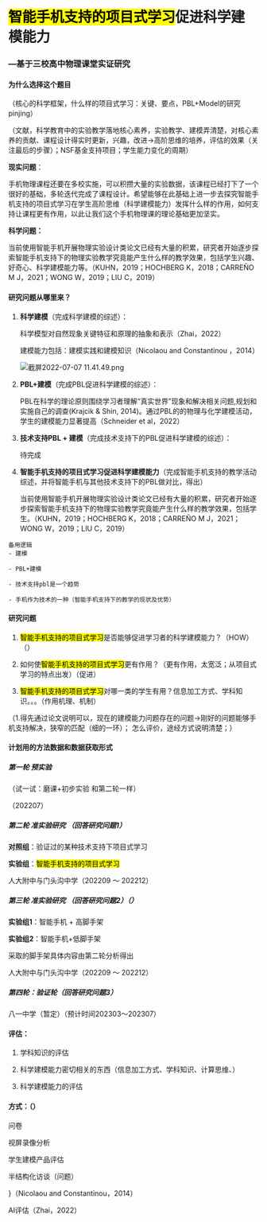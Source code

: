 # <mark>智能手机支持的项目式学习</mark>促进科学建模能力

### —基于三校高中物理课堂实证研究

#### 为什么选择这个题目

（核心的科学框架，什么样的项目式学习：关键、要点，PBL+Model的研究pinjing）

（文献，科学教育中的实验教学落地核心素养，实验教学、建模弄清楚，对核心素养的贡献、课程设计得实时更新，兴趣，改进->高阶思维的培养，评估的效果（关注最后的步骤）；NSF基金支持项目；学生能力变化的周期）

**现实问题**：

手机物理课程还要在多校实施，可以积攒大量的实验数据，该课程已经打下了一个很好的基础，多轮迭代完成了课程设计。希望能够在此基础上进一步去探究智能手机支持的项目式学习在学生高阶思维（科学建模能力）发挥什么样的作用，如何支持让课程更有作用，以此让我们这个手机物理课的理论基础更加坚实。

**科学问题：** 

当前使用智能手机开展物理实验设计类论文已经有大量的积累，研究者开始逐步探索智能手机支持下的物理实验教学究竟能产生什么样的教学效果，包括学生兴趣、好奇心、科学建模能力等。（KUHN，2019；HOCHBERG K，2018；CARREÑO M J，2021；WONG W，2019；LIU C，2019）

#### **研究问题从哪里来？**

1. **科学建模**（完成科学建模的综述）：
   
   科学模型对自然现象关键特征和原理的抽象和表示（Zhai，2022）
   
   建模能力包括：建模实践和建模知识（Nicolaou and Constantinou ，2014）
   
   ![截屏2022-07-07 11.41.49.png](/var/folders/44/hp9nc7gd1p1flwt8b3b8_h600000gn/T/TemporaryItems/NSIRD_screencaptureui_f6fMrx/截屏2022-07-07%2011.41.49.png)

2. **PBL+建模**（完成PBL促进科学建模的综述）：
   
   PBL在科学的理论原则围绕学习者理解“真实世界”现象和解决相关问题,规划和实施自己的调查(Krajcik & Shin, 2014)。通过PBL的的物理与化学建模活动，学生的建模能力显著提高（Schneider et al，2022）

3. **技术支持PBL + 建模**（完成技术支持下的PBL促进科学建模的综述）：
   
   待完成

4. **智能手机支持的项目式学习促进科学建模能力**（完成智能手机支持的教学活动综述，并将智能手机与其他技术支持下的PBL做对比，得出）
   
   当前使用智能手机开展物理实验设计类论文已经有大量的积累，研究者开始逐步探索智能手机支持下的物理实验教学究竟能产生什么样的教学效果，包括学生。（KUHN，2019；HOCHBERG K，2018；CARREÑO M J，2021；WONG W，2019；LIU C，2019）

```
备用逻辑
- 建模

- PBL+建模

- 技术支持pbl是一个趋势

- 手机作为技术的一种（智能手机支持下的教学的现状及优势）
```

#### 研究问题

1. <mark>智能手机支持的项目式学习</mark>是否能够促进学习者的科学建模能力？（HOW）   （）

2. 如何使<mark>智能手机支持的项目式学习</mark>更有作用？（更有作用，太宽泛；从项目式学习的特点出发）（促进）

3. <mark>智能手机支持的项目式学习</mark>对哪一类的学生有用？信息加工方式、学科知识。。。（作用机理、机制）

（1.得先通过论文说明可以，现在的建模能力问题存在的问题->刚好的问题能够手机支持解决，狭窄的匹配（细的一环）； 怎么评价，途经方式说明清楚；）

#### 

#### 计划用的方法数据和数据获取形式

##### 第一轮 预实验

（试一试：磨课+初步实验 和第二轮一样）

（202207）

##### 第二轮 准实验研究  （回答研究问题1）

**对照组**：验证过的某种技术支持下项目式学习 

**实验组**：<mark>智能手机支持的项目式学习</mark>

人大附中与门头沟中学（202209 ～ 202212）

##### 第三轮 准实验研究  （回答研究问题2）（）

**实验组1**：智能手机 + 高脚手架 

**实验组2**：智能手机+低脚手架 

采取的脚手架具体内容由第二轮分析得出

人大附中与门头沟中学（202209 ～ 202212）

##### 第四轮：验证轮（回答研究问题3）

八一中学（暂定）（预计时间202303～202307）

#### 

#### 评估：

1. 学科知识的评估

2. 科学建模能力密切相关的东西（信息加工方式、学科知识、计算思维、）

3. 科学建模能力的评估

#### 方式：（）

问卷

视屏录像分析

学生建模产品评估

半结构化访谈（问题）

}（Nicolaou and Constantinou，2014）

AI评估（Zhai，2022）
